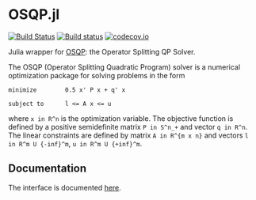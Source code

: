 # OSQP.jl
[![Build Status](https://travis-ci.org/oxfordcontrol/OSQP.jl.svg?branch=master)](https://travis-ci.org/oxfordcontrol/OSQP.jl)
[![Build status](https://ci.appveyor.com/api/projects/status/16nqntfmka3e1k32/branch/master?svg=true)](https://ci.appveyor.com/project/oxfordcontrol/osqp-jl/branch/master)
[![codecov.io](http://codecov.io/github/oxfordcontrol/OSQP.jl/coverage.svg?branch=master)](http://codecov.io/github/oxfordcontrol/OSQP.jl?branch=master)

Julia wrapper for [OSQP](http://osqp.readthedocs.io/): the Operator Splitting QP Solver.

The OSQP (Operator Splitting Quadratic Program) solver is a numerical optimization package for solving problems in the form
```
minimize        0.5 x' P x + q' x

subject to      l <= A x <= u
```

where `x in R^n` is the optimization variable. The objective function is defined by a positive semidefinite matrix `P in S^n_+` and vector `q in R^n`. The linear constraints are defined by matrix `A in R^{m x n}` and vectors `l in R^m U {-inf}^m`, `u in R^m U {+inf}^m`.


## Documentation
The interface is documented [here](http://osqp.readthedocs.io/).
